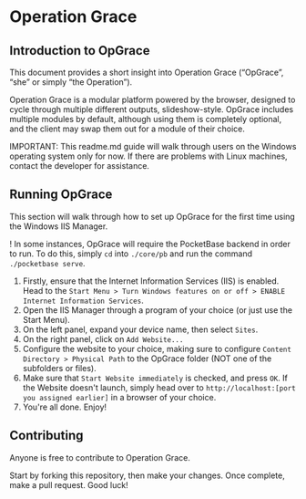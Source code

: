 # Operation Grace

## Introduction to OpGrace

This document provides a short insight into Operation Grace (“OpGrace”, “she” or simply “the Operation”).

Operation Grace is a modular platform powered by the browser, designed to cycle through multiple different outputs, slideshow-style. OpGrace includes multiple modules by default, although using them is completely optional, and the client may swap them out for a module of their choice.

IMPORTANT: This readme.md guide will walk through users on the Windows operating system only for now. If there are problems with Linux machines, contact the developer for assistance.

## Running OpGrace

This section will walk through how to set up OpGrace for the first time using the Windows IIS Manager.

! In some instances, OpGrace will require the PocketBase backend in order to run. To do this, simply `cd` into `./core/pb` and run the command `./pocketbase serve`.

1. Firstly, ensure that the Internet Information Services (IIS) is enabled. Head to the `Start Menu > Turn Windows features on or off > ENABLE Internet Information Services`.
2. Open the IIS Manager through a program of your choice (or just use the Start Menu).
3. On the left panel, expand your device name, then select `Sites`.
4. On the right panel, click on `Add Website...`
5. Configure the website to your choice, making sure to configure `Content Directory > Physical Path` to the OpGrace folder (NOT one of the subfolders or files).
6. Make sure that `Start Website immediately` is checked, and press `OK`. If the Website doesn't launch, simply head over to `http://localhost:[port you assigned earlier]` in a browser of your choice.
7. You're all done. Enjoy!

## Contributing

Anyone is free to contribute to Operation Grace.

Start by forking this repository, then make your changes. Once complete, make a pull request. Good luck!